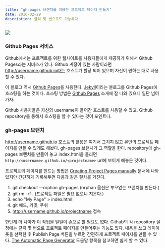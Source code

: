 ```yaml
---
title: "gh-pages 브랜치를 이용한 프로젝트 페이지 만들기"
date: 2016-02-29
description: 클릭 몇 번으로도 가능하다.
---
```


<img src="{{ site.baseurl }}assets/images/20160229.png" />

### Github Pages 서비스

Github에서는 프로젝트를 위한 웹사이트를 사용자들에게 제공하기 위해서 Github Pages라는 서비스가 있다. Github 계정이 있는 사람이라면 http://username.github.io라는 호스트가 할당 되어 있으며 자신이 원하는 대로 사용할 수 있다.

이 블로그 역시 [Github Pages][Github Pages]를 사용한다. [Jekyll][Jekyll]이라는 블로그를 Github Pages에 호스팅을 하는 것이다. 호스팅 방법은 [Github Pages][Github Pages] 소개에 잘 나와 있으니 일단 넘어가자.

Github 사용자들은 자신의 username이 들어간 호스트를 사용할 수 있고, Github repository를 통해서 호스팅을 할 수 있다는 것이 포인트다.

### gh-pages 브랜치

http://username.github.io 호스트의 활용은 여기서 그치지 않고 본인의 프로젝트 페이지를 만들 수 있게도 해놨다. gh-pages 브랜치가 그 역할을 한다. repository에 gh-pages 브랜치를 만들어 놓고 index.html을 올리면 ```http://<username>.github.io/<projectname>``` url에 보이게 해놓은 것이다.

프로젝트의 페이지를 만드는 방법은 [Creating Project Pages manually][gh-pages] 문서에 나와 있지만 간단하게 기록해두면 다음과 같은 절차를 거친다.

1. git checkout --orphan gh-pages (orphan 옵션은 부모없는 브랜치를 만든다.)
2. git rm -rf . (프로젝트 파일은 필요 없으니 지운다.)
3. echo "My Page" > index.html
4. git 애드, 커밋, 푸쉬
5. http://username.github.io/projectname 접속

한단계 더 나아가 이 작업을 일일이 손으로 할 필요도 없다. Github의 각 repository 설정에는 클릭 몇 번으로 프로젝트 페이지를 만들어주는 기능도 있다. 내용을 쓰고 레이아웃을 선택한 후 Publish Page 버튼을 누르면 간편하게 프로젝트 페이지를 만들 수 있다. [The Automatic Page Generator][The Automatic Page Generator] 도움말 항목을 참고하면 쉽게 할 수 있다.


[Jekyll]: https://jekyllrb.com/
[Github Pages]: https://pages.github.com
[gh-pages]: https://help.github.com/articles/creating-project-pages-manually/
[The Automatic Page Generator]: https://help.github.com/articles/creating-pages-with-the-automatic-generator/